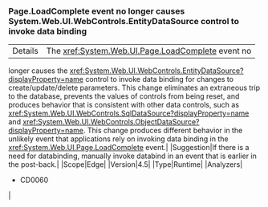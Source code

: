 ### Page.LoadComplete event no longer causes System.Web.UI.WebControls.EntityDataSource control to invoke data binding

|   |   |
|---|---|
|Details|The <xref:System.Web.UI.Page.LoadComplete> event no
longer causes the
<xref:System.Web.UI.WebControls.EntityDataSource?displayProperty=name> control
to invoke data binding for changes to create/update/delete parameters. This
change eliminates an extraneous trip to the database, prevents the values of
controls from being reset, and produces behavior that is consistent with other
data controls, such as
<xref:System.Web.UI.WebControls.SqlDataSource?displayProperty=name> and
<xref:System.Web.UI.WebControls.ObjectDataSource?displayProperty=name>. This
change produces different behavior in the unlikely event that applications rely
on invoking data binding in the
<xref:System.Web.UI.Page.LoadComplete> event.|
|Suggestion|If there is a need for databinding, manually invoke databind in an event that is
earlier in the post-back.|
|Scope|Edge|
|Version|4.5|
|Type|Runtime|
|Analyzers|<ul><li>CD0060</li></ul>|
